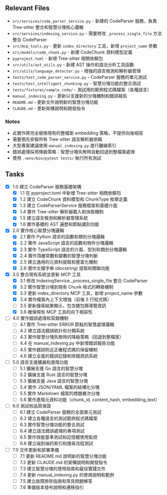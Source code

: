 ## Relevant Files

- `src/services/code_parser_service.py` - 新建的 CodeParser 服務，負責 Tree-sitter 整合和智慧分塊核心邏輯
- `src/services/indexing_service.py` - 需要修改 `_process_single_file` 方法整合 CodeParser
- `src/mcp_tools.py` - 更新 `index_directory` 工具，新增 `project_name` 參數
- `src/models/code_chunk.py` - 新建 CodeChunk 資料模型定義
- `pyproject.toml` - 新增 Tree-sitter 相關依賴包
- `src/utils/ast_utils.py` - 新建 AST 操作和語法分析工具函數
- `src/utils/language_detector.py` - 增強的語言檢測和解析器管理
- `tests/test_code_parser_service.py` - CodeParser 服務的單元測試
- `tests/test_intelligent_chunking.py` - 智慧分塊功能的整合測試
- `tests/fixtures/sample_code/` - 測試用的範例程式碼檔案（各種語言）
- `manual_indexing.py` - 更新以支援新的分塊機制和錯誤報告
- `README.md` - 更新文件說明新的智慧分塊功能
- `CLAUDE.md` - 更新架構說明和開發指令

### Notes

- 此實作將完全替換現有的整檔案 embedding 策略，不提供向後相容
- 需要預先安裝所有 Tree-sitter 語言解析器依賴
- 大型專案建議使用 `manual_indexing.py` 進行離線索引
- 錯誤處理採用降級策略：智慧分塊失敗時自動回退到整檔案處理
- 使用 `.venv/bin/pytest tests/` 執行所有測試

## Tasks

- [x] 1.0 建立 CodeParser 服務基礎架構
  - [x] 1.1 在 pyproject.toml 中新增 Tree-sitter 相關依賴包
  - [x] 1.2 建立 CodeChunk 資料模型和 ChunkType 枚舉定義
  - [x] 1.3 建立 CodeParserService 服務框架和基礎介面
  - [x] 1.4 實作 Tree-sitter 解析器載入和快取機制
  - [x] 1.5 建立語言檢測和解析器管理系統
  - [x] 1.6 實作基礎的 AST 遍歷和節點識別功能

- [x] 2.0 實作核心智慧分塊邏輯
  - [x] 2.1 實作 Python 語言的函數和類別分塊邏輯
  - [x] 2.2 實作 JavaScript 語言的函數和物件分塊邏輯
  - [x] 2.3 實作 TypeScript 語言的介面、型別和類別分塊邏輯
  - [x] 2.4 實作頂層常數和變數的智慧分塊判斷
  - [x] 2.5 建立通用的元資料提取和豐富化機制
  - [x] 2.6 實作文檔字串 (docstring) 提取和關聯功能

- [x] 3.0 整合現有系統並更新 MCP 工具
  - [x] 3.1 修改 IndexingService._process_single_file 整合 CodeParser
  - [x] 3.2 實作智慧分塊到現有 Chunk 格式的轉換機制
  - [x] 3.3 更新 index_directory MCP 工具，新增 project_name 參數
  - [x] 3.4 實作檔案內上下文增強（前後 5 行程式碼）
  - [ ] 3.5 更新搜尋結果顯示，包含麵包屑導覽資訊
  - [x] 3.6 確保現有 MCP 工具的向下相容性

- [ ] 4.0 實作錯誤處理和容錯機制
  - [ ] 4.1 實作 Tree-sitter ERROR 節點的智慧處理邏輯
  - [ ] 4.2 建立語法錯誤統計和分類系統
  - [ ] 4.3 實作智慧分塊失敗時的降級策略（回退到整檔案）
  - [ ] 4.4 在 manual_indexing.py 中新增錯誤報告功能
  - [ ] 4.5 實作錯誤附近正確程式碼的保留機制
  - [ ] 4.6 建立全面的錯誤記錄和除錯資訊系統

- [ ] 5.0 語言支援擴展和進階功能
  - [ ] 5.1 擴展支援 Go 語言的智慧分塊
  - [ ] 5.2 擴展支援 Rust 語言的智慧分塊
  - [ ] 5.3 擴展支援 Java 語言的智慧分塊
  - [ ] 5.4 實作 JSON/YAML 檔案的結構化分塊
  - [ ] 5.5 實作 Markdown 檔案的標題層次分塊
  - [ ] 5.6 實作進階元資料功能（chunk_id, content_hash, embedding_text）

- [ ] 6.0 測試和品質保證
  - [ ] 6.1 建立 CodeParser 服務的全面單元測試
  - [ ] 6.2 建立各種語言的測試範例程式碼檔案
  - [ ] 6.3 實作智慧分塊功能的整合測試
  - [ ] 6.4 建立語法錯誤處理的專項測試
  - [ ] 6.5 實作效能基準測試和記憶體使用監控
  - [ ] 6.6 建立端到端的索引和搜尋流程測試

- [ ] 7.0 文件更新和部署準備
  - [ ] 7.1 更新 README.md 說明新的智慧分塊功能
  - [ ] 7.2 更新 CLAUDE.md 的架構說明和開發指令
  - [ ] 7.3 建立智慧分塊的使用指南和最佳實踐文件
  - [ ] 7.4 更新 manual_indexing.py 的使用說明和範例
  - [ ] 7.5 建立故障排除指南和常見問題解答
  - [ ] 7.6 準備版本發布說明和遷移指引